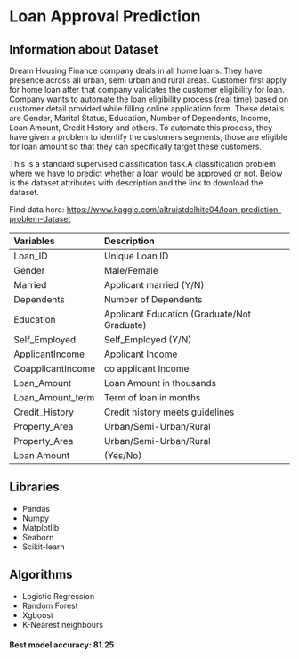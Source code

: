 
# Loan Approval Prediction

## Information about Dataset

Dream Housing Finance company deals in all home loans. They have presence across all urban, semi urban and rural areas. Customer first apply for home loan after that company validates the customer eligibility for loan. Company wants to automate the loan eligibility process (real time) based on customer detail provided while filling online application form. These details are Gender, Marital Status, Education, Number of Dependents, Income, Loan Amount, Credit History and others. To automate this process, they have given a problem to identify the customers segments, those are eligible for loan amount so that they can specifically target these customers.

This is a standard supervised classification task.A classification problem where we have to predict whether a loan would be approved or not. Below is the dataset attributes with description and the link to download the dataset.

Find data here: https://www.kaggle.com/altruistdelhite04/loan-prediction-problem-dataset




| **Variables** |       **Description**                |
| :-------- | :-------------------------               |
| Loan_ID   |      Unique Loan ID                      |
|  Gender   |     Male/Female                          |
|  Married  |     Applicant married (Y/N)              |
|  Dependents  |     Number of Dependents             |
|  Education  |     Applicant Education (Graduate/Not Graduate)             |
|  Self_Employed  |     Self_Employed (Y/N)             |
|  ApplicantIncome  |     Applicant Income             |
|  CoapplicantIncome  |    co applicant Income              |
|  Loan_Amount  |    Loan Amount in thousands             |
|  Loan_Amount_term  |     Term of loan in months             |
|  Credit_History  |     Credit history meets guidelines             |
|  Property_Area  |     Urban/Semi-Urban/Rural             |
|  Property_Area  |     Urban/Semi-Urban/Rural             |
|  Loan Amount |     (Yes/No)             |









  
## Libraries

- Pandas    
- Numpy
- Matplotlib
- Seaborn
- Scikit-learn

## Algorithms

- Logistic Regression
- Random Forest
- Xgboost
- K-Nearest neighbours

#### Best model accuracy: 81.25

  